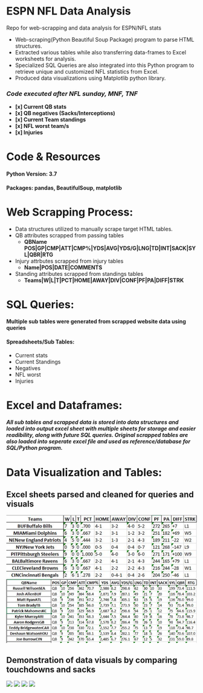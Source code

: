 # ESPN NFL Data Analysis
Repo for web-scrapping and data analysis for ESPN/NFL stats


- Web-scraping(Python Beautiful Soup Package) program to parse HTML structures.
- Extracted various tables while also transferring data-frames to Excel worksheets for analysis. 
- Specialized SQL Queries are also integrated into this Python program to retrieve unique and customized NFL statistics from Excel.
- Produced data visualizations using Matplotlib python library.

### *Code executed after NFL sunday, MNF, TNF*

  - **[x] Current QB stats**
  - **[x] QB negatives (Sacks/Interceptions)**
  - **[x] Current Team standings**
  - **[x] NFL worst team/s**
  - **[x] Injuries**
  
 # Code & Resources 
 #### Python Version: 3.7
 #### Packages: pandas, BeautifulSoup, matplotlib
  
 # Web Scrapping Process:
  - Data structures utilized to manually scrape target HTML tables.
  - QB attributes scrapped from passing tables
    - **QBName	POS|GP|CMP|ATT|CMP%|YDS|AVG|YDS/G|LNG|TD|INT|SACK|SYL|QBR|RTG**
  - Injury attrbutes scrapped from injury tables
    - **Name|POS|DATE|COMMENTS**
  - Standing attributes scrapped from standings tables
    - **Teams|W|L|T|PCT|HOME|AWAY|DIV|CONF|PF|PA|DIFF|STRK**
   
 # SQL Queries:
 #### Multiple sub tables were generated from scrapped website data using queries
 #### Spreadsheets/Sub Tables:
  - Current stats 
  - Current Standings
  - Negatives
  - NFL worst
  - Injuries
  
# Excel and Dataframes:
##### All sub tables and scrapped data is stored into data structures and loaded into output excel sheet with multiple sheets for storage and easier readibility, along with future SQL queries. Original scrapped tables are also loaded into seperate excel file and used as reference/database for SQL/Python program.

# Data Visualization and Tables:
## Excel sheets parsed and cleaned for queries and visuals
![](top10_standings.JPG)
![](top10_QB.JPG)
## Demonstration of data visuals by comparing touchdowns and sacks
![](https://raw.githubusercontent.com/Adans-Code/espn_nfl_stats/main/Data%20Visulizations/TD_Per_QB.png)
![](https://raw.githubusercontent.com/Adans-Code/espn_nfl_stats/main/Data%20Visulizations/sacks.png)
![](https://raw.githubusercontent.com/Adans-Code/espn_nfl_stats/main/Data%20Visulizations/QBR-CMP.png)
![](https://raw.githubusercontent.com/Adans-Code/espn_nfl_stats/main/Data%20Visulizations/TD-INT.png)
